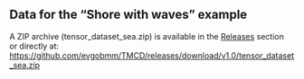 ## Data for the “Shore with waves” example

A ZIP archive (tensor_dataset_sea.zip) is available in the [Releases](https://github.com/evgobmm/TMCD/releases) section  
or directly at: <https://github.com/evgobmm/TMCD/releases/download/v1.0/tensor_dataset_sea.zip>




